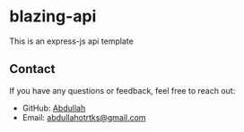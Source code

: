 
# blazing-api 
This is an express-js api template

## Contact

If you have any questions or feedback, feel free to reach out:

- GitHub: [Abdullah](https://github.com/HafizAbdullahUmar)
- Email: [abdullahotrtks@gmail.com](mailto:abdullahotrtks@gmail.com)
